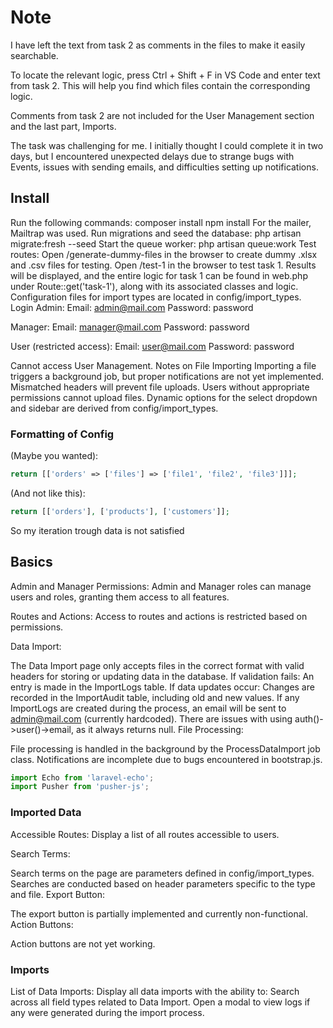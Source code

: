 # Note
I have left the text from task 2 as comments in the files to make it easily searchable.

To locate the relevant logic, press Ctrl + Shift + F in VS Code and enter text from task 2. This will help you find which files contain the corresponding logic.

Comments from task 2 are not included for the User Management section and the last part, Imports.

The task was challenging for me. I initially thought I could complete it in two days, but I encountered unexpected delays due to strange bugs with Events, issues with sending emails, and difficulties setting up notifications.

## Install
Run the following commands:
composer install
npm install
For the mailer, Mailtrap was used.
Run migrations and seed the database:
php artisan migrate:fresh --seed
Start the queue worker:
php artisan queue:work
Test routes:
Open /generate-dummy-files in the browser to create dummy .xlsx and .csv files for testing.
Open /test-1 in the browser to test task 1.
Results will be displayed, and the entire logic for task 1 can be found in web.php under Route::get('task-1'), along with its associated classes and logic.
Configuration files for import types are located in config/import_types.
Login
Admin:
Email: admin@mail.com
Password: password

Manager:
Email: manager@mail.com
Password: password

User (restricted access):
Email: user@mail.com
Password: password

Cannot access User Management.
Notes on File Importing
Importing a file triggers a background job, but proper notifications are not yet implemented.
Mismatched headers will prevent file uploads.
Users without appropriate permissions cannot upload files.
Dynamic options for the select dropdown and sidebar are derived from config/import_types.

### Formatting of Config

(Maybe you wanted):
```php
return [['orders' => ['files'] => ['file1', 'file2', 'file3']]];
```
(And not like this):
```php
return [['orders'], ['products'], ['customers']];
```
So my iteration trough data is not satisfied  

## Basics
Admin and Manager Permissions:
Admin and Manager roles can manage users and roles, granting them access to all features.

Routes and Actions:
Access to routes and actions is restricted based on permissions.

Data Import:

The Data Import page only accepts files in the correct format with valid headers for storing or updating data in the database.
If validation fails:
An entry is made in the ImportLogs table.
If data updates occur:
Changes are recorded in the ImportAudit table, including old and new values.
If any ImportLogs are created during the process, an email will be sent to admin@mail.com (currently hardcoded).
There are issues with using auth()->user()->email, as it always returns null.
File Processing:

File processing is handled in the background by the ProcessDataImport job class.
Notifications are incomplete due to bugs encountered in bootstrap.js.
```js
import Echo from 'laravel-echo';
import Pusher from 'pusher-js';
```
### Imported Data
Accessible Routes:
Display a list of all routes accessible to users.

Search Terms:

Search terms on the page are parameters defined in config/import_types.
Searches are conducted based on header parameters specific to the type and file.
Export Button:

The export button is partially implemented and currently non-functional.
Action Buttons:

Action buttons are not yet working.

### Imports
List of Data Imports:
Display all data imports with the ability to:
Search across all field types related to Data Import.
Open a modal to view logs if any were generated during the import process.